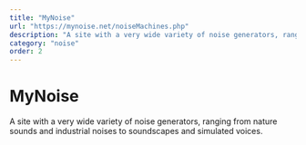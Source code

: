 ```yaml
---
title: "MyNoise"
url: "https://mynoise.net/noiseMachines.php"
description: "A site with a very wide variety of noise generators, ranging from nature sounds and industrial noises to soundscapes and simulated voices."
category: "noise"
order: 2
---
```


# MyNoise

A site with a very wide variety of noise generators, ranging from nature sounds and industrial noises to soundscapes and simulated voices.
